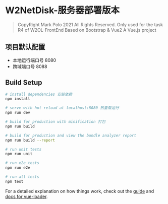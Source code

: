 # W2NetDisk-服务器部署版本

> CopyRight Mark Polo 2021 All Rights Reserved.
> Only used for the task R4 of W2OL-FrontEnd  Based on Bootstrap & Vue2
> A Vue.js project

## 项目默认配置

- 本地运行端口号 8080
- 跨域端口号 8088

## Build Setup

``` bash
# install dependencies 安装依赖
npm install

# serve with hot reload at localhost:8080 热重载运行
npm run dev

# build for production with minification 打包
npm run build

# build for production and view the bundle analyzer report
npm run build --report

# run unit tests
npm run unit

# run e2e tests
npm run e2e

# run all tests
npm test
```

For a detailed explanation on how things work, check out the [guide](http://vuejs-templates.github.io/webpack/) and [docs for vue-loader](http://vuejs.github.io/vue-loader).
